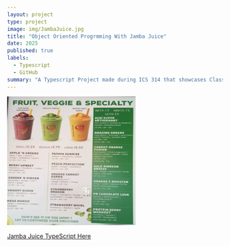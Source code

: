 ```yaml
---
layout: project
type: project
image: img/JambaJuice.jpg
title: "Object Oriented Progrmming With Jamba Juice"
date: 2025
published: true
labels:
  - Typescript
  - GitHub
summary: "A Typescript Project made during ICS 314 that showcases Classes and Constructor in the theme of TypeScript"
---
```


<img src="/img/JambaJuiceMenu.jpg" alt="Jamba Juice Menu" width="300" height="300">

[Jamba Juice TypeScript Here](https://tinyurl.com/2f6rhr6y)
